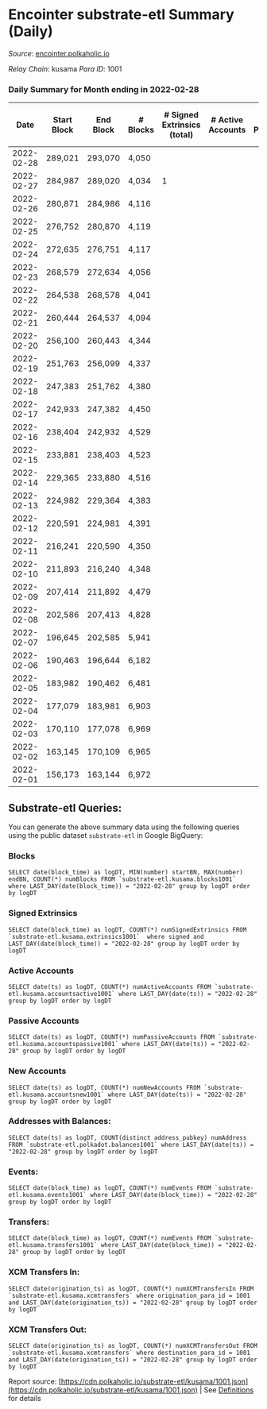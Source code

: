 # Encointer substrate-etl Summary (Daily)

_Source_: [encointer.polkaholic.io](https://encointer.polkaholic.io)

*Relay Chain*: kusama
*Para ID*: 1001



### Daily Summary for Month ending in 2022-02-28


| Date | Start Block | End Block | # Blocks | # Signed Extrinsics (total) | # Active Accounts | # Passive | # New | # Addresses with Balances | # Events | # Transfers | # XCM Transfers In | # XCM Transfers Out | Issues | 
| ---- | ----------- | --------- | -------- | --------------------------- | ----------------- | --------- | ----- | ------------------------- | -------- | ----------- | ------------------ | ------------------- | ------ |
| 2022-02-28 | 289,021 | 293,070 | 4,050 |  |  |  |  | 3 | 8,100 |   |   |   |  |
| 2022-02-27 | 284,987 | 289,020 | 4,034 | 1 |  |  |  | 3 | 8,073 |   |   |   |  |
| 2022-02-26 | 280,871 | 284,986 | 4,116 |  |  |  |  | 3 | 8,232 |   |   |   |  |
| 2022-02-25 | 276,752 | 280,870 | 4,119 |  |  |  |  | 3 | 8,238 |   |   |   |  |
| 2022-02-24 | 272,635 | 276,751 | 4,117 |  |  |  |  | 3 | 8,234 |   |   |   |  |
| 2022-02-23 | 268,579 | 272,634 | 4,056 |  |  |  |  | 3 | 8,135 |   | 3 ($137.39) |   |  |
| 2022-02-22 | 264,538 | 268,578 | 4,041 |  |  |  |  | 1 | 8,082 |   |   |   |  |
| 2022-02-21 | 260,444 | 264,537 | 4,094 |  |  |  |  | 1 | 8,188 |   |   |   |  |
| 2022-02-20 | 256,100 | 260,443 | 4,344 |  |  |  |  | 1 | 8,691 |   |   |   |  |
| 2022-02-19 | 251,763 | 256,099 | 4,337 |  |  |  |  | 1 | 8,674 |   |   |   |  |
| 2022-02-18 | 247,383 | 251,762 | 4,380 |  |  |  |  | 1 | 8,760 |   |   |   |  |
| 2022-02-17 | 242,933 | 247,382 | 4,450 |  |  |  |  | 1 | 8,900 |   |   |   |  |
| 2022-02-16 | 238,404 | 242,932 | 4,529 |  |  |  |  | 1 | 9,058 |   |   |   |  |
| 2022-02-15 | 233,881 | 238,403 | 4,523 |  |  |  |  | 1 | 9,046 |   |   |   |  |
| 2022-02-14 | 229,365 | 233,880 | 4,516 |  |  |  |  | 1 | 9,032 |   |   |   |  |
| 2022-02-13 | 224,982 | 229,364 | 4,383 |  |  |  |  | 1 | 8,766 |   |   |   |  |
| 2022-02-12 | 220,591 | 224,981 | 4,391 |  |  |  |  | 1 | 8,782 |   |   |   |  |
| 2022-02-11 | 216,241 | 220,590 | 4,350 |  |  |  |  | 1 | 8,700 |   |   |   |  |
| 2022-02-10 | 211,893 | 216,240 | 4,348 |  |  |  |  | 1 | 8,699 |   |   |   |  |
| 2022-02-09 | 207,414 | 211,892 | 4,479 |  |  |  |  | 1 | 8,958 |   |   |   |  |
| 2022-02-08 | 202,586 | 207,413 | 4,828 |  |  |  |  | 1 | 9,656 |   |   |   |  |
| 2022-02-07 | 196,645 | 202,585 | 5,941 |  |  |  |  | 1 | 11,882 |   |   |   |  |
| 2022-02-06 | 190,463 | 196,644 | 6,182 |  |  |  |  | 1 | 12,364 |   |   |   |  |
| 2022-02-05 | 183,982 | 190,462 | 6,481 |  |  |  |  | 1 | 12,962 |   |   |   |  |
| 2022-02-04 | 177,079 | 183,981 | 6,903 |  |  |  |  | 1 | 13,806 |   |   |   |  |
| 2022-02-03 | 170,110 | 177,078 | 6,969 |  |  |  |  | 1 | 13,941 |   |   |   |  |
| 2022-02-02 | 163,145 | 170,109 | 6,965 |  |  |  |  | 1 | 13,930 |   |   |   |  |
| 2022-02-01 | 156,173 | 163,144 | 6,972 |  |  |  |  | 1 | 13,944 |   |   |   |  |

## Substrate-etl Queries:
You can generate the above summary data using the following queries using the public dataset `substrate-etl` in Google BigQuery:


### Blocks
```
SELECT date(block_time) as logDT, MIN(number) startBN, MAX(number) endBN, COUNT(*) numBlocks FROM `substrate-etl.kusama.blocks1001`  where LAST_DAY(date(block_time)) = "2022-02-28" group by logDT order by logDT
```


### Signed Extrinsics
```
SELECT date(block_time) as logDT, COUNT(*) numSignedExtrinsics FROM `substrate-etl.kusama.extrinsics1001`  where signed and LAST_DAY(date(block_time)) = "2022-02-28" group by logDT order by logDT
```


### Active Accounts
```
SELECT date(ts) as logDT, COUNT(*) numActiveAccounts FROM `substrate-etl.kusama.accountsactive1001` where LAST_DAY(date(ts)) = "2022-02-28" group by logDT order by logDT
```


### Passive Accounts
```
SELECT date(ts) as logDT, COUNT(*) numPassiveAccounts FROM `substrate-etl.kusama.accountspassive1001` where LAST_DAY(date(ts)) = "2022-02-28" group by logDT order by logDT
```


### New Accounts
```
SELECT date(ts) as logDT, COUNT(*) numNewAccounts FROM `substrate-etl.kusama.accountsnew1001` where LAST_DAY(date(ts)) = "2022-02-28" group by logDT order by logDT
```


### Addresses with Balances:
```
SELECT date(ts) as logDT, COUNT(distinct address_pubkey) numAddress FROM `substrate-etl.polkadot.balances1001` where LAST_DAY(date(ts)) = "2022-02-28" group by logDT order by logDT
```


### Events:
```
SELECT date(block_time) as logDT, COUNT(*) numEvents FROM `substrate-etl.kusama.events1001` where LAST_DAY(date(block_time)) = "2022-02-28" group by logDT order by logDT
```


### Transfers:
```
SELECT date(block_time) as logDT, COUNT(*) numEvents FROM `substrate-etl.kusama.transfers1001` where LAST_DAY(date(block_time)) = "2022-02-28" group by logDT order by logDT
```


### XCM Transfers In:
```
SELECT date(origination_ts) as logDT, COUNT(*) numXCMTransfersIn FROM `substrate-etl.kusama.xcmtransfers` where origination_para_id = 1001 and LAST_DAY(date(origination_ts)) = "2022-02-28" group by logDT order by logDT
```


### XCM Transfers Out:
```
SELECT date(origination_ts) as logDT, COUNT(*) numXCMTransfersOut FROM `substrate-etl.kusama.xcmtransfers` where destination_para_id = 1001 and LAST_DAY(date(origination_ts)) = "2022-02-28" group by logDT order by logDT
```



Report source: [https://cdn.polkaholic.io/substrate-etl/kusama/1001.json](https://cdn.polkaholic.io/substrate-etl/kusama/1001.json) | See [Definitions](/DEFINITIONS.md) for details
